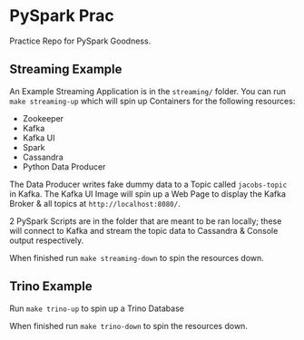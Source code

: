 # PySpark Prac
Practice Repo for PySpark Goodness.

## Streaming Example
An Example Streaming Application is in the `streaming/` folder.  You can run `make streaming-up` which will spin up Containers for the following resources:
- Zookeeper
- Kafka
- Kafka UI
- Spark
- Cassandra
- Python Data Producer

The Data Producer writes fake dummy data to a Topic called `jacobs-topic` in Kafka.  The Kafka UI Image will spin up a Web Page to display the Kafka Broker & all topics at `http://localhost:8080/`.

2 PySpark Scripts are in the folder that are meant to be ran locally; these will connect to Kafka and stream the topic data to Cassandra & Console output respectively.

When finished run `make streaming-down` to spin the resources down.

## Trino Example
Run `make trino-up` to spin up a Trino Database

When finished run `make trino-down` to spin the resources down.

